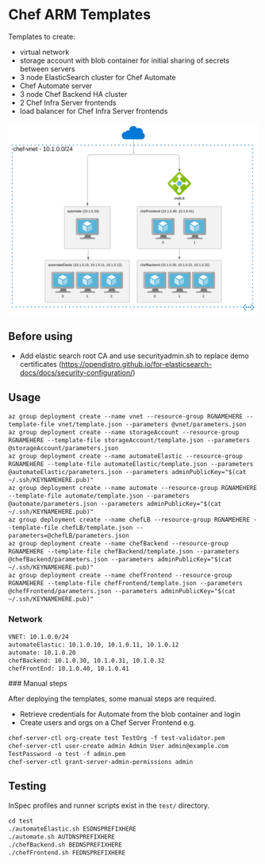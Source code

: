 # Chef ARM Templates

Templates to create:
* virtual network
* storage account with blob container for initial sharing of secrets between servers
* 3 node ElasticSearch cluster for Chef Automate
* Chef Automate server
* 3 node Chef Backend HA cluster
* 2 Chef Infra Server frontends
* load balancer for Chef Infra Server frontends

![Overview](/images/overview.svg)

## Before using

* Add elastic search root CA and use securityadmin.sh to replace demo certificates (https://opendistro.github.io/for-elasticsearch-docs/docs/security-configuration/)

## Usage

```
az group deployment create --name vnet --resource-group RGNAMEHERE --template-file vnet/template.json --parameters @vnet/parameters.json
az group deployment create --name storageAccount --resource-group RGNAMEHERE --template-file storageAccount/template.json --parameters @storageAccount/parameters.json
az group deployment create --name automateElastic --resource-group RGNAMEHERE --template-file automateElastic/template.json --parameters @automateElastic/parameters.json --parameters adminPublicKey="$(cat ~/.ssh/KEYNAMEHERE.pub)"
az group deployment create --name automate --resource-group RGNAMEHERE --template-file automate/template.json --parameters @automate/parameters.json --parameters adminPublicKey="$(cat ~/.ssh/KEYNAMEHERE.pub)"
az group deployment create --name chefLB --resource-group RGNAMEHERE --template-file chefLB/template.json --parameters=@chefLB/parameters.json
az group deployment create --name chefBackend --resource-group RGNAMEHERE --template-file chefBackend/template.json --parameters @chefBackend/parameters.json --parameters adminPublicKey="$(cat ~/.ssh/KEYNAMEHERE.pub)"
az group deployment create --name chefFrontend --resource-group RGNAMEHERE --template-file chefFrontend/template.json --parameters @chefFrontend/parameters.json --parameters adminPublicKey="$(cat ~/.ssh/KEYNAMEHERE.pub)"
```

### Network

```
VNET: 10.1.0.0/24
automateElastic: 10.1.0.10, 10.1.0.11, 10.1.0.12
automate: 10.1.0.20
chefBackend: 10.1.0.30, 10.1.0.31, 10.1.0.32
chefFrontEnd: 10.1.0.40, 10.1.0.41
```

### Manual steps

After deploying the templates, some manual steps are required.
* Retrieve credentials for Automate from the blob container and login
* Create users and orgs on a Chef Server Frontend e.g.
```
chef-server-ctl org-create test TestOrg -f test-validator.pem
chef-server-ctl user-create admin Admin User admin@example.com TestPassword -o test -f admin.pem
chef-server-ctl grant-server-admin-permissions admin
```

## Testing

InSpec profiles and runner scripts exist in the `test/` directory.

```
cd test
./automateElastic.sh ESDNSPREFIXHERE
./automate.sh AUTDNSPREFIXHERE
./chefBackend.sh BEDNSPREFIXHERE
./chefFrontend.sh FEDNSPREFIXHERE
```
